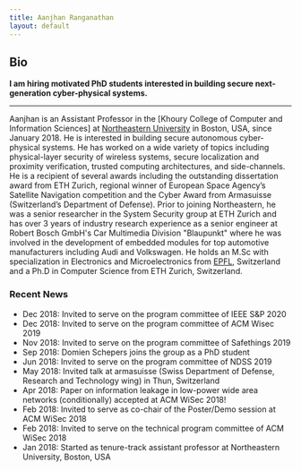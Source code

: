 ```yaml
---
title: Aanjhan Ranganathan
layout: default
---
```


## Bio

**I am hiring motivated PhD students interested in building secure next-generation cyber-physical systems.**

---
Aanjhan is an Assistant Professor in the [Khoury College of Computer and Information Sciences] at [Northeastern University] in Boston, USA, since January 2018. He is interested in building secure autonomous cyber-physical systems. He has worked on a wide variety of topics including physical-layer security of wireless systems, secure localization and proximity verification, trusted computing architectures, and side-channels. He is a recipient of several awards including the outstanding dissertation award from ETH Zurich, regional winner of European Space Agency’s Satellite Navigation competition and the Cyber Award from Armasuisse (Switzerland’s Department of Defense). Prior to joining Northeastern, he was a senior researcher in the System Security group at ETH Zurich and has over 3 years of industry research experience as a senior engineer at Robert Bosch GmbH's Car Multimedia Division "Blaupunkt" where he was involved in the development of embedded modules for top automotive manufacturers including Audi and Volkswagen. He holds an M.Sc with specialization in Electronics and Microelectronics from [EPFL], Switzerland and a Ph.D in Computer Science from ETH Zurich, Switzerland.


### Recent News
* Dec 2018: Invited to serve on the program committee of IEEE S&P 2020
* Dec 2018: Invited to serve on the program committee of ACM Wisec 2019
* Nov 2018: Invited to serve on the program committee of Safethings 2019
* Sep 2018: Domien Schepers joins the group as a PhD student
* Jun 2018: Invited to serve on the program committee of NDSS 2019
* May 2018: Invited talk at armasuisse (Swiss Department of Defense, Research and Technology wing) in Thun, Switzerland
* Apr 2018: Paper on information leakage in low-power wide area networks (conditionally) accepted at ACM WiSec 2018!
* Feb 2018: Invited to serve as co-chair of the Poster/Demo session at ACM WiSec 2018
* Feb 2018: Invited to serve on the technical program committee of ACM WiSec 2018
* Jan 2018: Started as tenure-track assistant professor at Northeastern University, Boston, USA

[System Security group at ETH Zurich]:http://www.syssec.ethz.ch
[EPFL]:http://epfl.ch
[Prof. Dr. Srdjan Capkun]:http://www.syssec.ethz.ch/people/capkun.html
[Khoury College of Computer and Information Science]:http://khoury.northeastern.edu
[Northeastern University]:http://www.northeastern.edu